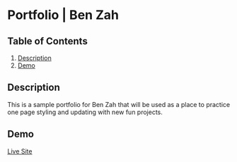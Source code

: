 # Portfolio | Ben Zah

## Table of Contents
1. [Description](#description)
2. [Demo](#demo)

## Description
This is a sample portfolio for Ben Zah that will be used as a place to practice one page styling and updating with new fun projects.


## Demo
[Live Site](https://github.com/ZahBenjamin/bootstrap_portfolio)

